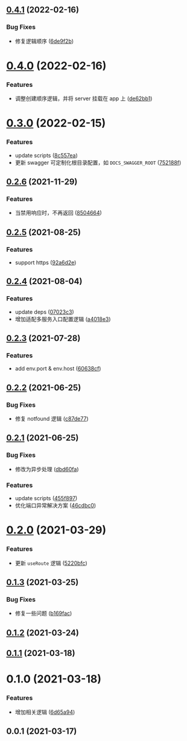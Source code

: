 ## [0.4.1](https://github.com/MicroAppJS/plugin-koa/compare/v0.4.0...v0.4.1) (2022-02-16)


### Bug Fixes

* 修复逻辑顺序 ([6de9f2b](https://github.com/MicroAppJS/plugin-koa/commit/6de9f2bd38061a5aad4ea9d586dc8b640f2fb210))

# [0.4.0](https://github.com/MicroAppJS/plugin-koa/compare/v0.3.0...v0.4.0) (2022-02-16)


### Features

* 调整创建顺序逻辑，并将 server 挂载在 app 上 ([de62bb1](https://github.com/MicroAppJS/plugin-koa/commit/de62bb13d5f0e80cf542260e879ffb56f2005d94))

# [0.3.0](https://github.com/MicroAppJS/plugin-koa/compare/v0.2.6...v0.3.0) (2022-02-15)


### Features

* update scripts ([8c557ea](https://github.com/MicroAppJS/plugin-koa/commit/8c557ea6964aade07f6ce1b46272809bab761cec))
* 更新 swagger 可定制化根目录配置，如 `DOCS_SWAGGER_ROOT` ([752188f](https://github.com/MicroAppJS/plugin-koa/commit/752188fc0aa94121787fe6ec16f9d85656ce912b))

## [0.2.6](https://github.com/MicroAppJS/plugin-koa/compare/v0.2.5...v0.2.6) (2021-11-29)


### Features

* 当禁用响应时，不再返回 ([8504664](https://github.com/MicroAppJS/plugin-koa/commit/8504664496453c5523012a4f73e30d034f28360f))

## [0.2.5](https://github.com/MicroAppJS/plugin-koa/compare/v0.2.4...v0.2.5) (2021-08-25)


### Features

* support https ([92a6d2e](https://github.com/MicroAppJS/plugin-koa/commit/92a6d2e914f2af37b865c02052401f0184985b57))

## [0.2.4](https://github.com/MicroAppJS/plugin-koa/compare/v0.2.3...v0.2.4) (2021-08-04)


### Features

* update deps ([07023c3](https://github.com/MicroAppJS/plugin-koa/commit/07023c3749dd99eeca6ed46694f843947a48194a))
* 增加适配多服务入口配置逻辑 ([a4018e3](https://github.com/MicroAppJS/plugin-koa/commit/a4018e335d0f4d49fe39f7d2fadb9a3e588fcd6d))

## [0.2.3](https://github.com/MicroAppJS/plugin-koa/compare/v0.2.2...v0.2.3) (2021-07-28)


### Features

* add env.port & env.host ([60638cf](https://github.com/MicroAppJS/plugin-koa/commit/60638cfc049a07f13800021b39ddf34406f65476))

## [0.2.2](https://github.com/MicroAppJS/plugin-koa/compare/v0.2.1...v0.2.2) (2021-06-25)


### Bug Fixes

* 修复 notfound 逻辑 ([c87de77](https://github.com/MicroAppJS/plugin-koa/commit/c87de7757425c8df6b6844ab740d6adeacce9ad4))

## [0.2.1](https://github.com/MicroAppJS/plugin-koa/compare/v0.2.0...v0.2.1) (2021-06-25)


### Bug Fixes

* 修改为异步处理 ([dbd60fa](https://github.com/MicroAppJS/plugin-koa/commit/dbd60faf10782468f10d757c7b2f2469ce579ea3))


### Features

* update scripts ([455f897](https://github.com/MicroAppJS/plugin-koa/commit/455f8970d40ccf8b4c8c3ea321e2d0e4fb5e0c5e))
* 优化端口异常解决方案 ([46cdbc0](https://github.com/MicroAppJS/plugin-koa/commit/46cdbc0411bacdc09d6a1a4a463a3747fe01eaf1))

# [0.2.0](https://github.com/MicroAppJS/plugin-koa/compare/v0.1.3...v0.2.0) (2021-03-29)


### Features

* 更新 `useRoute` 逻辑 ([5220bfc](https://github.com/MicroAppJS/plugin-koa/commit/5220bfca560698a78d75363f9c173170f7daa541))

## [0.1.3](https://github.com/MicroAppJS/plugin-koa/compare/v0.1.2...v0.1.3) (2021-03-25)


### Bug Fixes

* 修复一些问题 ([b169fac](https://github.com/MicroAppJS/plugin-koa/commit/b169face03d8847fa47d48c245ffbb4207fc701d))

## [0.1.2](https://github.com/MicroAppJS/plugin-koa/compare/v0.1.1...v0.1.2) (2021-03-24)

## [0.1.1](https://github.com/MicroAppJS/plugin-koa/compare/v0.1.0...v0.1.1) (2021-03-18)

# 0.1.0 (2021-03-18)


### Features

* 增加相关逻辑 ([6d65a94](https://github.com/MicroAppJS/plugin-koa/commit/6d65a9433aa436cf446bb777bafc4a9857acacf0))

## 0.0.1 (2021-03-17)

